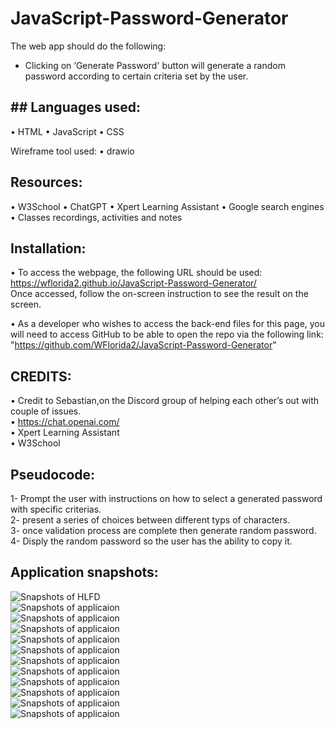 # JavaScript-Password-Generator

The web app should do the following:
- Clicking on ‘Generate Password' button will generate a random password according to certain criteria set by the user.    

## ## Languages used:
• HTML • JavaScript • CSS

Wireframe tool used:
• drawio

## Resources:
• W3School • ChatGPT • Xpert Learning Assistant • Google search engines • Classes recordings, activities and notes

## Installation:
• To access the webpage, the following URL should be used: https://wflorida2.github.io/JavaScript-Password-Generator/  
Once accessed, follow the on-screen instruction to see the result on the screen.

• As a developer who wishes to access the back-end files for this page, you will need to access GitHub to be able to open the repo via the following link: "https://github.com/WFlorida2/JavaScript-Password-Generator"  

## CREDITS:
• Credit to Sebastian,on the Discord group of helping each other’s out with couple of issues.  
• https://chat.openai.com/  
• Xpert Learning Assistant  
• W3School  

## Pseudocode:

1- Prompt the user with instructions on how to select a generated password with specific criterias.  
2- present a series of choices between different typs of characters.  
3- once validation process are complete then generate random password.  
4- Disply the random password so the user has the ability to copy it.  

## Application snapshots:  
![Snapshots of HLFD](./assets/HighLevelDesign/High%20level%20functional%20design.png)  
![Snapshots of applicaion](./assets/images/Screenshot%202023-12-30%20at%2015.18.09.png)  
![Snapshots of applicaion](./assets/images/Screenshot%202023-12-30%20at%2015.18.26.png)  
![Snapshots of applicaion](./assets/images/Screenshot%202023-12-30%20at%2015.18.50.png)  
![Snapshots of applicaion](./assets/images/Screenshot%202023-12-30%20at%2015.19.01.png)  
![Snapshots of applicaion](./assets/images/Screenshot%202023-12-30%20at%2015.19.11.png)  
![Snapshots of applicaion](./assets/images/Screenshot%202023-12-30%20at%2015.19.20.png)  
![Snapshots of applicaion](./assets/images/Screenshot%202023-12-30%20at%2015.19.27.png)  
![Snapshots of applicaion](./assets/images/Screenshot%202023-12-30%20at%2015.19.39.png)  
![Snapshots of applicaion](./assets/images/Screenshot%202023-12-30%20at%2015.20.08.png)  
![Snapshots of applicaion](./assets/images/Screenshot%202023-12-30%20at%2015.20.18.png)  
![Snapshots of applicaion](./assets/images/Screenshot%202023-12-30%20at%2015.22.46.png)  


